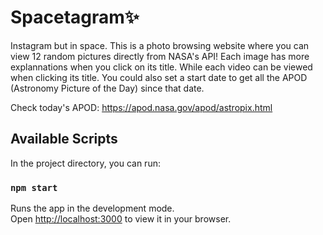 # Spacetagram✨
Instagram but in space.
This is a photo browsing website where you can view 12 random pictures directly from NASA's API! 
Each image has more explannations when you click on its title. While each video can be viewed when clicking its title.
You could also set a start date to get all the APOD (Astronomy Picture of the Day) since that date.

Check today's APOD: https://apod.nasa.gov/apod/astropix.html
## Available Scripts

In the project directory, you can run:

### `npm start`

Runs the app in the development mode.\
Open [http://localhost:3000](http://localhost:3000) to view it in your browser.

